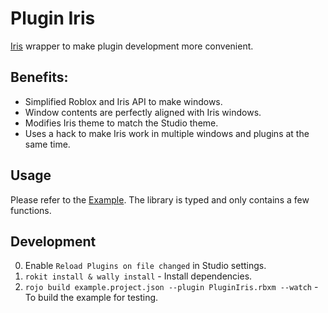 # Plugin Iris

[Iris](https://github.com/SirMallard/Iris) wrapper to make plugin development more convenient.

## Benefits:
- Simplified Roblox and Iris API to make windows.
- Window contents are perfectly aligned with Iris windows.
- Modifies Iris theme to match the Studio theme.
- Uses a hack to make Iris work in multiple windows and plugins at the same time.

## Usage
Please refer to the [Example](#). The library is typed and only contains a few functions.

## Development
0. Enable `Reload Plugins on file changed` in Studio settings.
1. `rokit install & wally install` - Install dependencies.
2. `rojo build example.project.json --plugin PluginIris.rbxm --watch` - To build the example for testing.
